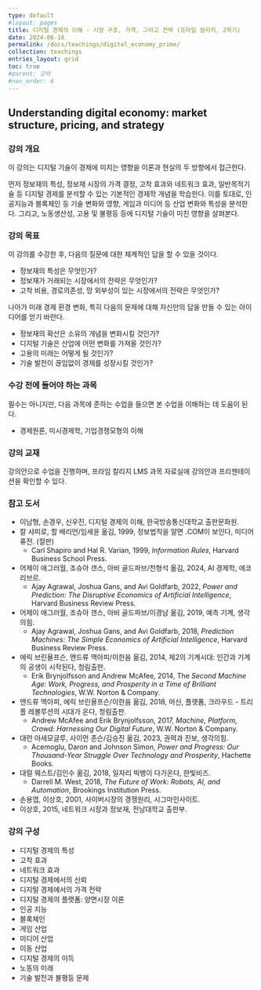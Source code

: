 ```yaml
---
type: default
#layout: pages
title: 디지털 경제의 이해 - 시장 구조, 가격, 그리고 전략 (프라임 칼리지, 2학기)
date: 2024-06-18
permalink: /docs/teachings/digital_economy_prime/
collection: teachings
entries_layout: grid
toc: true
#parent: 강의
#nav_order: 6
---
```


## Understanding digital economy: market structure, pricing, and strategy

### 강의 개요
이 강의는 디지털 기술이 경제에 미치는 영향을 이론과 현실의 두 방향에서 접근한다. 

먼저 정보재의 특성, 정보재 시장의 가격 결정, 고착 효과와 네트워크 효과, 일반목적기술 등 디지털 경제를 분석할 수 있는 기본적인 경제학 개념을 학습한다. 이를 토대로, 인공지능과 블록체인 등 기술 변화와 영향, 게임과 미디어 등 산업 변화와 특성을  분석한다. 그리고, 노동생산성, 고용 및 불평등 등에 디지털 기술이 미친 영향을 살펴본다. 

### 강의 목표

이 강의를 수강한 후, 다음의 질문에 대한 체계적인 답을 할 수 있을 것이다.

- 정보재의 특성은 무엇인가?
- 정보재가 거래되는 시장에서의 전략은 무엇인가?
- 고착 비용, 경로의존성, 망 외부성이 있는 시장에서의 전략은 무엇인가?

나아가 미래 경제 환경 변화, 특히 다음의 문제에 대해 자신만의 답을 만들 수 있는 아이디어를 얻기 바란다.

- 정보재의 확산은 소유의 개념을 변화시킬 것인가?
- 디지털 기술은 산업에 어떤 변화를 가져올 것인가?
- 고용의 미래는 어떻게 될 것인가?
- 기술 발전이 끊임없이 경제를 성장시킬 것인가?

### 수강 전에 들어야 하는 과목

필수는 아니지만, 다음 과목에 준하는 수업을 들으면 본 수업을 이해하는 데 도움이 된다.

- 경제원론, 미시경제학, 기업경쟁모형의 이해

### 강의 교재

강의안으로 수업을 진행하며, 프라임 칼리지 LMS 과목 자료실에 강의안과 프리젠테이션을 확인할 수 있다.

### 참고 도서
- 이남형, 손경우, 신우진, 디지털 경제의 이해, 한국방송통신대학교 출판문화원.
- 칼 샤피로, 할 배리언/임세윤 옮김, 1999, 정보법칙을 알면 .COM이 보인다, 미디어퓨전. (절판)
  * Carl Shapiro and Hal R. Varian, 1999,<em> Information Rules</em>, Harvard Business School Press.
- 어제이 애그러월, 조슈아 갠스, 아비 골드파브/천형석 옮김, 2024, AI 경제학, 에코리브르.  
  * Ajay Agrawal, Joshua Gans, and Avi Goldfarb, 2022, <em>Power and Prediction: The Disruptive Economics of Artificial Intelligence</em>, Harvard Business Review Press.
- 어제이 애그러월, 조슈아 갠스, 아비 골드파브/이경남 옮김, 2019, 예측 기계, 생각의힘. 
  * Ajay Agrawal, Joshua Gans, and Avi Goldfarb, 2018, <em>Prediction Machines: The Simple Economics of Artificial Intelligence</em>, Harvard Business Review Press.
- 에릭 브린욜프슨, 앤드류 맥아피/이한음 옮김, 2014, 제2의 기계시대: 인간과 기계의 공생이 시작된다, 청림출판. 
  * Erik Brynjolfsson and Andrew McAfee, 2014, The <em>Second Machine Age: Work, Progress, and Prosperity in a Time of Brilliant Technologies</em>, W.W. Norton & Company.
- 앤드류 맥아피, 에릭 브린욜프슨/이한음 옮김, 2018, 머신, 플랫폼, 크라우드 - 트리플 레볼루션의 시대가 온다, 청림출판.
  * Andrew McAfee and Erik Brynjolfsson, 2017, <em>Machine, Platform, Crowd: Harnessing Our Digital Future</em>, W.W. Norton & Company.
- 대런 아세모글루, 사이먼 존슨/김승진 옮김, 2023, 권력과 진보, 생각의힘.
  * Acemoglu, Daron and Johnson Simon, <em>Power and Progress: Our Thousand-Year Struggle Over Technology and Prosperity</em>, Hachette Books.    
- 대럴 웨스트/김인수 옮김, 2018, 일자리 빅뱅이 다가온다, 한빛비즈.
  * Darrell M. West, 2018, <em>The Future of Work: Robots, AI, and Automation</em>, Brookings Institution Press.
- 손용엽, 이상호, 2001, 사이버시장의 경쟁원리, 시그마인사이트.
- 이상호, 2015, 네트워크 시장과 정보재, 전남대학교 출판부.

### 강의 구성

- 디지털 경제의 특성
- 고착 효과
- 네트워크 효과
- 디지털 경제에서의 신뢰
- 디지털 경제에서의 가격 전략
- 디지털 경제의 플랫폼: 양면시장 이론
- 인공 지능
- 블록체인
- 게임 산업
- 미디어 산업
- 이동 산업
- 디지털 경제의 이득
- 노동의 미래
- 기술 발전과 불평등 문제
